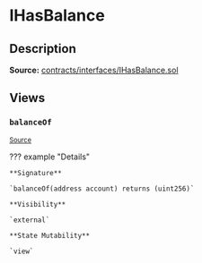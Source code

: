 # IHasBalance

## Description

**Source:** [contracts/interfaces/IHasBalance.sol](https://github.com/Synthetixio/synthetix/tree/v2.23.1-alpha/contracts/interfaces/IHasBalance.sol)

## Views

### `balanceOf`

<sub>[Source](https://github.com/Synthetixio/synthetix/tree/v2.23.1-alpha/contracts/interfaces/IHasBalance.sol#L6)</sub>

??? example "Details"

    **Signature**

    `balanceOf(address account) returns (uint256)`

    **Visibility**

    `external`

    **State Mutability**

    `view`
